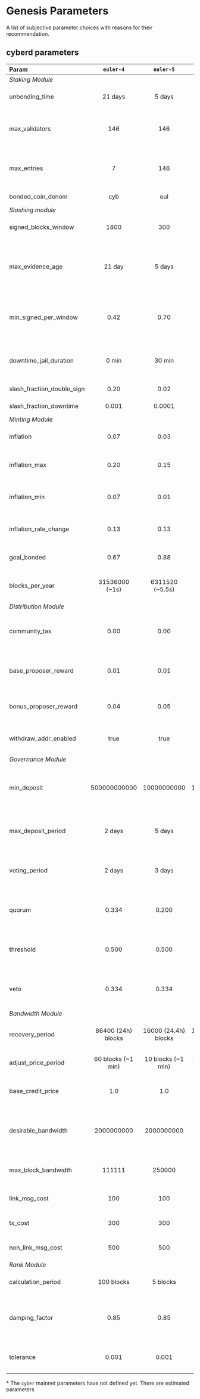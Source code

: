 # Genesis Parameters

A list of subjective parameter choices with reasons for their recommendation.


## cyberd parameters

| Param | `euler-4` |`euler-5` | `euler-6` | `cyber`* | Notes |
|:--|:--:|:--:|:--:|:--:|:--:|
| *Staking Module*|
| unbonding_time | 21 days | 5 days | 5 days | 21 days | Duration time for unbonding |
| max_validators | 146 | 146 | 146 | 146 | Maximum number of active validators set |
| max_entries | 7 | 146 | 21 | 21 | Maximum amount of delegations by one account |
| bonded_coin_denom | cyb | eul | eul | cyb | The bonded coin denom |
| *Slashing module* |
| signed_blocks_window | 1800 | 300 | 300 | 300 | The window for signing blocks |
| max_evidence_age | 21 day | 5 days | 5 days | 21 days | Time period indicator that a validator committed malicious behavior |
| min_signed_per_window | 0.42 | 0.70 | 0.70 | 0.70 | The fraction of signed blocks per window to be an active validator |
| downtime_jail_duration | 0 min | 30 min | 1 min | 1 min | Time duration before unjail transaction available |
| slash_fraction_double_sign | 0.20| 0.02 | 0.02 | 0.02 | Slashing for double sign |
| slash_fraction_downtime | 0.001 | 0.0001 | 0.0001 | 0.0001 | Slashing for downtime |
| *Minting Module* |
| inflation | 0.07 | 0.03 | 0.03 | 0.03 | The initial annual inflation rate |
| inflation_max | 0.20 | 0.15 | 0.15 | 0.15 | The maximum annual inflation rate |
| inflation_min | 0.07 | 0.01 | 0.01 | 0.01 | The minimum annual inflation rate |
| inflation_rate_change | 0.13 | 0.13 | 0.13 | 0.13 | The rate at which the inflation rate changes |
| goal_bonded | 0.67 | 0.88 | 0.88 | 0.88 | A point of inflation change sign |
| blocks_per_year | 31536000 (~1s) | 6311520 (~5.5s) | 6311520 (~5.5s) | 6311520 (~5.5s) | The rate at which the inflation rate changes |
| *Distribution Module* |
| community_tax | 0.00 | 0.00 | 0.00 | 0.0001 | The tax on inflation to the community pool |
| base_proposer_reward  | 0.01 | 0.01 | 0.01 | 0.01 | % of inflation allocated to block proposer |
| bonus_proposer_reward | 0.04 | 0.05 | 0.05 | 0.05 | % of bonus for block proposer for precommits |
| withdraw_addr_enabled | true | true | true | true | Changing reward withdrawal addresses |
| *Governance Module* |
| min_deposit | 500000000000  | 10000000000 |  10000000000 | 500000000000 | The minimum deposit to bring a proposal up for a vote |
| max_deposit_period | 2 days | 5 days | 5 days | 21 days | The duration at which a proposal can collect deposits |
| voting_period | 2 days | 3 days | 5 days | 21 days | The duration at which a proposal can be voted upon |
| quorum | 0.334 | 0.200 | 0.200 | 0.334 | A minimum quorum of bonded stake for voting |
| threshold | 0.500 | 0.500 | 0.500 | 0.500 | A minimum threshold for the voting proposal to pass |
| veto | 0.334 | 0.334 | 0.334 | 0.334 | A minimun of voting stake for vetoing a proposal |
| *Bandwidth Module* |
| recovery_period | 86400 (24h) blocks | 16000 (24.4h) blocks | 16000 (24.4h) blocks | 16000 (24.4h) blocks | Full bandwidth recovery period |
| adjust_price_period | 60 blocks (~1 min) | 10 blocks (~1 min) | 10 blocks (~1 min) |  10 blocks (~1 min) | How ofter the price is recalculated |
| base_credit_price | 1.0 | 1.0 | 1.0 | 1.0 | The base bandwidth cost multiplier |
| desirable_bandwidth | 2000000000 | 2000000000 | 100000000 |  2000000000 | The amount that all users on average can spend for recover period |
| max_block_bandwidth   | 111111 | 250000 | 125000 |  125000 | The maximum bandwidth in one block |
| link_msg_cost | 100 | 100 | 100 | 100 | Link message cost |
| tx_cost | 300 | 300 | 300 | 300 | Transaction message cost |
| non_link_msg_cost | 500 | 500 | 500 | 500 | Non-link message cost |
| *Rank Module* |
| calculation_period | 100 blocks | 5 blocks | 5 blocks | 5 blocks | The window for rank calculation |
| damping_factor | 0.85 | 0.85 | 0.85 | 0.85 | Link-through probability. Included to prevent sinks |
| tolerance | 0.001 | 0.001 | 0.001 | 0.001 | Used  for  convergence  of PageRank vector |

\* The `cyber` mainnet parameters have not defined yet. There are estimated parameters  